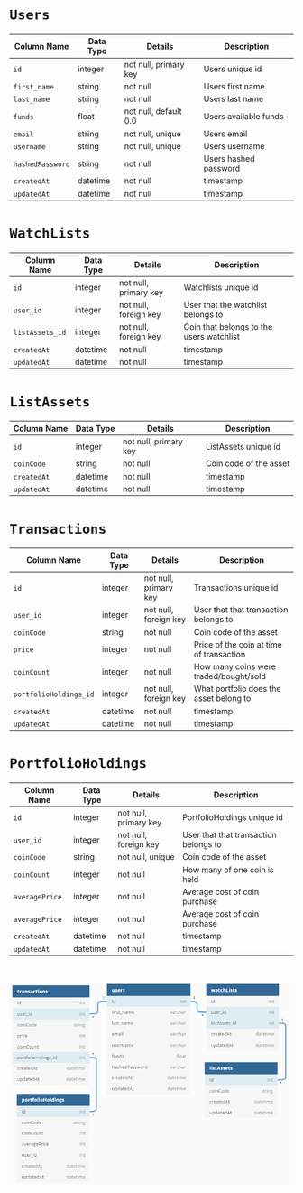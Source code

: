 # `Users`

| Column Name      | Data Type | Details               | Description           |
| ---------------- | --------- | --------------------- | --------------------- |
| `id`             | integer   | not null, primary key | Users unique id       |
| `first_name`     | string    | not null              | Users first name      |
| `last_name`      | string    | not null              | Users last name       |
| `funds`          | float     | not null, default 0.0 | Users available funds |
| `email`          | string    | not null, unique      | Users email           |
| `username`       | string    | not null, unique      | Users username        |
| `hashedPassword` | string    | not null              | Users hashed password |
| `createdAt`      | datetime  | not null              | timestamp             |
| `updatedAt`      | datetime  | not null              | timestamp             |

# `WatchLists`

| Column Name     | Data Type | Details               | Description                              |
| --------------- | --------- | --------------------- | ---------------------------------------- |
| `id`            | integer   | not null, primary key | Watchlists unique id                     |
| `user_id`       | integer   | not null, foreign key | User that the watchlist belongs to       |
| `listAssets_id` | integer   | not null, foreign key | Coin that belongs to the users watchlist |
| `createdAt`     | datetime  | not null              | timestamp                                |
| `updatedAt`     | datetime  | not null              | timestamp                                |

# `ListAssets`

| Column Name | Data Type | Details               | Description            |
| ----------- | --------- | --------------------- | ---------------------- |
| `id`        | integer   | not null, primary key | ListAssets unique id   |
| `coinCode`  | string    | not null              | Coin code of the asset |
| `createdAt` | datetime  | not null              | timestamp              |
| `updatedAt` | datetime  | not null              | timestamp              |

# `Transactions`

| Column Name            | Data Type | Details               | Description                              |
| ---------------------- | --------- | --------------------- | ---------------------------------------- |
| `id`                   | integer   | not null, primary key | Transactions unique id                   |
| `user_id`              | integer   | not null, foreign key | User that that transaction belongs to    |
| `coinCode`             | string    | not null              | Coin code of the asset                   |
| `price`                | integer   | not null              | Price of the coin at time of transaction |
| `coinCount`            | integer   | not null              | How many coins were traded/bought/sold   |
| `portfolioHoldings_id` | integer   | not null, foreign key | What portfolio does the asset belong to  |
| `createdAt`            | datetime  | not null              | timestamp                                |
| `updatedAt`            | datetime  | not null              | timestamp                                |

# `PortfolioHoldings`

| Column Name    | Data Type | Details               | Description                           |
| -------------- | --------- | --------------------- | ------------------------------------- |
| `id`           | integer   | not null, primary key | PortfolioHoldings unique id           |
| `user_id`      | integer   | not null, foreign key | User that that transaction belongs to |
| `coinCode`     | string    | not null, unique      | Coin code of the asset                |
| `coinCount`    | integer   | not null              | How many of one coin is held          |
| `averagePrice` | integer   | not null              | Average cost of coin purchase         |
| `averagePrice` | integer   | not null              | Average cost of coin purchase         |
| `createdAt`    | datetime  | not null              | timestamp                             |
| `updatedAt`    | datetime  | not null              | timestamp                             |


<br></br>
<img src="frontend/public/images/db_schema.PNG" alt="Logo" width="" height="">
